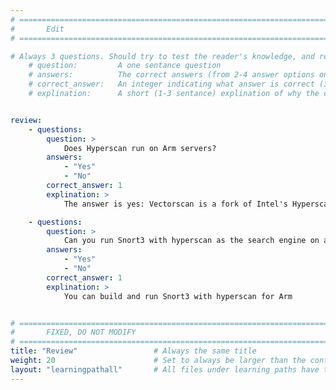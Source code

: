 ```yaml
---
# ================================================================================
#       Edit
# ================================================================================

# Always 3 questions. Should try to test the reader's knowledge, and reinforce the key points you want them to remember.
    # question:         A one sentance question
    # answers:          The correct answers (from 2-4 answer options only). Should be surrounded by quotes.
    # correct_answer:   An integer indicating what answer is correct (index starts from 0)
    # explination:      A short (1-3 sentance) explination of why the correct answer is correct. Can add aditional context if desired


review:
    - questions:
        question: >
            Does Hyperscan run on Arm servers?
        answers:
            - "Yes"
            - "No"
        correct_answer: 1                    
        explination: >
            The answer is yes: Vectorscan is a fork of Intel's Hyperscan regex library that is fully supported on 64-bit Arm servers

    - questions:
        question: >
            Can you run Snort3 with hyperscan as the search engine on an Arm machine?
        answers:
            - "Yes"
            - "No"
        correct_answer: 1                     
        explination: >
            You can build and run Snort3 with hyperscan for Arm


# ================================================================================
#       FIXED, DO NOT MODIFY
# ================================================================================
title: "Review"                 # Always the same title
weight: 20                      # Set to always be larger than the content in this path
layout: "learningpathall"       # All files under learning paths have this same wrapper
---
```

